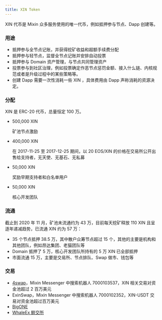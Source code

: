 ```yaml
---
title: XIN Token
---
```


XIN 代币是 Mixin 众多服务使用的唯一代币，例如抵押参与节点、Dapp 创建等。

### 用途

- 抵押参与全节点记账，并获得挖矿收益和超额手续费分配
- 抵押参与轻节点，监督全节点记账并安排自动投票
- 抵押参与 Domain 资产管理，与节点共同管理资产
- 投票参与到社区治理，例如投票确定作恶节点惩罚金额、接入什么链、内核规范或者是升级过程中的某些策略等。
- 创建 Dapp 需要一次性消耗一些 XIN ，具体费用由 Dapp 声称消耗的资源决定。

### 分配

XIN 是 ERC-20 代币，总量恒定 100 万。

- 500,000 XIN

  矿池节点激励

- 400,000 XIN

  在 2017-11-25 至 2017-12-25 期间，以 20 EOS/XIN 的价格在交易所公开出售给支持者，无天使、无基石、无私募

- 50,000 XIN

  奖励早期支持者和白名单用户

- 50,000 XIN

  核心开发团队

### 流通

截止到 2020 年 11 月，矿池未流通约为 43 万，目前每天挖矿释放 110 XIN 且呈逐年递减趋势，已流通 XIN 约为 57 万：

- 35 个节点抵押 38.5 万，其中散户众筹节点超过 15 个，其他的主要是机构和其他团队，例如昂达集团、老猫团队等
- Domain 抵押了 5 万，核心开发团队所持有的 5 万 XIN 已全部抵押
- 市面流通 15 万，主要是交易所、节点排队、Swap 做市、钱包等

### 交易

- [4swap](https://4swap.org)，Mixin Messenger 中搜索机器人 7000103537，XIN 相关交易对资金池超过 2 百万美元
- ExinSwap，Mixin Messenger 中搜索机器人 7000102352，XIN-USDT 交易对资金池超过百万美元
- [BigONE](https://big.one/trade/XIN-EOS)
- [WhaleEx 鲸交所](https://www.whaleex.com/trade/XIN_USDT)